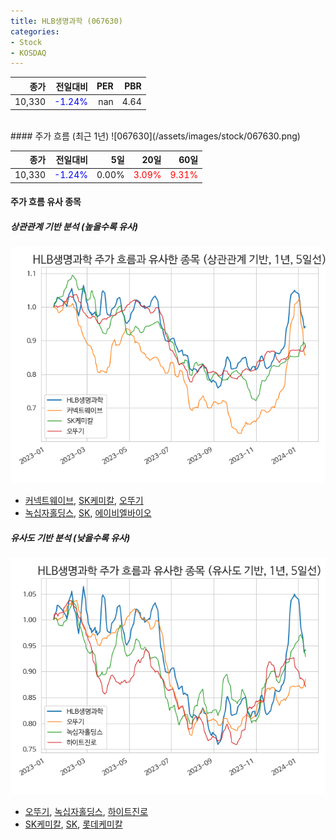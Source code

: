```yaml
---
title: HLB생명과학 (067630)
categories:
- Stock
- KOSDAQ
---
```


|종가|전일대비|PER|PBR|
|---:|-------:|--:|---:|
|10,330|<span style="color: blue">-1.24%</span>|nan|4.64|

<!-- more -->
<br>
#### 주가 흐름 (최근 1년)
![067630](/assets/images/stock/067630.png)

|종가|전일대비|5일|20일|60일|
|---:|-------:|--:|---:|---:|
|10,330|<span style="color: blue">-1.24%</span>|0.00%|<span style="color: red">3.09%</span>|<span style="color: red">9.31%</span>|

<!-- more -->

#### 주가 흐름 유사 종목

##### 상관관계 기반 분석 (높을수록 유사)
![067630](/assets/images/stock/067630_corr.png)
- [커넥트웨이브](/119860/), [SK케미칼](/285130/), [오뚜기](/007310/)
- [녹십자홀딩스](/005250/), [SK](/034730/), [에이비엘바이오](/298380/)

##### 유사도 기반 분석 (낮을수록 유사)	
![067630](/assets/images/stock/067630_sim.png)
- [오뚜기](/007310/), [녹십자홀딩스](/005250/), [하이트진로](/000080/)
- [SK케미칼](/285130/), [SK](/034730/), [롯데케미칼](/011170/)